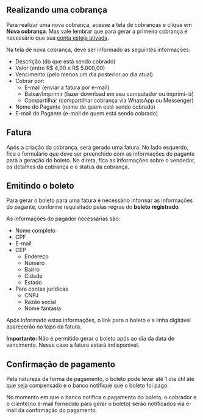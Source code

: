 ## Realizando uma cobrança

Para realizar uma nova cobrança, acesse a tela de cobranças e clique em **Nova cobrança**. Mas vale lembrar que para gerar a primeira cobrança é necessário que sua [conta esteja ativada](cadastro?id=ativa%c3%a7%c3%a3o-da-conta).

Na tela de nova cobrança, deve ser informado as seguintes informações:
- Descrição (do que está sendo cobrado)
- Valor (entre R$ 4,00 e R$ 5.000,00)
- Vencimento (pelo menos um dia posterior ao dia atual)
- Cobrar por: 
    - E-mail (enviar a fatura por e-mail)
    - Baixar/Imprimir (fazer download em seu computador ou imprimi-lá)
    - Compartilhar (compartilhar cobrança via WhatsApp ou Messenger)
- Nome do Pagante (nome de quem está sendo cobrado)
- E-mail do Pagante (e-mail de quem está sendo cobrado)

## Fatura

Após a criação da cobrança, será gerado uma fatura. No lado esquerdo, fica o formulário que deve ser preenchido com as informações do pagante para a geração do boleto. Na direta, fica as informações sobre o vendedor, os detalhes da cobrança e o status da cobrança.

## Emitindo o boleto

Para gerar o boleto para uma fatura é necessário informar as informações do pagante, conforme requisitado pelas regras do **boleto registrado**.

As informações do pagador necessárias são:
- Nome completo
- CPF
- E-mail
- CEP
    - Endereço
    - Número
    - Bairro
    - Cidade
    - Estado
- Para contas jurídicas
    - CNPJ
    - Razão social
    - Nome fantasia

Após informado estas informações, o link para o boleto e a linha digitável aparecerão no topo da fatura.

**Importante:** Não é permitido gerar o boleto após ao dia da data de vencimento. Nesse caso a fatura estará indisponível.

## Confirmação de pagamento

Pela natureza da forma de pagamento, o boleto pode levar até 1 dia útil até que seja compensado e o banco notifique que o boleto foi pago.

No momento em que o banco notifica o pagamento do boleto, o cobrador e o cliente(no e-mail fornecido para gerar o boleto) serão notificados via e-mail da confirmação do pagamento. 
